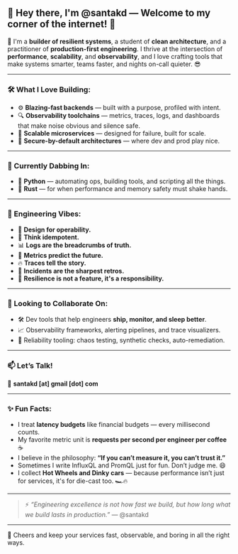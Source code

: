 ## 👋 Hey there, I'm @santakd — Welcome to my corner of the internet! 🚀

🧠 I'm a **builder of resilient systems**, a student of **clean architecture**, and a practitioner of **production-first engineering**. I thrive at the intersection of **performance**, **scalability**, and **observability**, and I love crafting tools that make systems smarter, teams faster, and nights on-call quieter. 😎

---

### 🛠️ What I Love Building:
- ⚙️ **Blazing-fast backends** — built with a purpose, profiled with intent.
- 🔍 **Observability toolchains** — metrics, traces, logs, and dashboards that make noise obvious and silence safe.
- 🧱 **Scalable microservices** — designed for failure, built for scale.
- 🔐 **Secure-by-default architectures** — where dev and prod play nice.

---

### 🌱 Currently Dabbing In:
- 🐍 **Python** — automating ops, building tools, and scripting all the things.
- 🦀 **Rust** — for when performance and memory safety must shake hands.
  
---

### 💬 Engineering Vibes:
- 🧭 **Design for operability.**
- 🔁 **Think idempotent.**
- 📊 **Logs are the breadcrumbs of truth.**
- 🧪 **Metrics predict the future.**
- 🔥 **Traces tell the story.**
- 🧯 **Incidents are the sharpest retros.**
- 🤝 **Resilience is not a feature, it's a responsibility.**

---

### 🤝 Looking to Collaborate On:
- 🛠️ Dev tools that help engineers **ship, monitor, and sleep better**.
- 📈 Observability frameworks, alerting pipelines, and trace visualizers.
- 🧰 Reliability tooling: chaos testing, synthetic checks, auto-remediation.

---

### 📫 Let’s Talk!
📧 **santakd [at] gmail [dot] com**

---

### ✨ Fun Facts:
- I treat **latency budgets** like financial budgets — every millisecond counts.
- My favorite metric unit is **requests per second per engineer per coffee** ☕
- I believe in the philosophy: **“If you can’t measure it, you can’t trust it.”**
- Sometimes I write InfluxQL and PromQL just for fun. Don’t judge me. 😄
- I collect **Hot Wheels and Dinky cars** — because performance isn’t just for services, it's for die-cast too. 🏎️🔥
  
---

> ⚡️ *“Engineering excellence is not how fast we build, but how long what we build lasts in production.”* — @santakd

---

🖖 Cheers and keep your services fast, observable, and boring in all the right ways.





